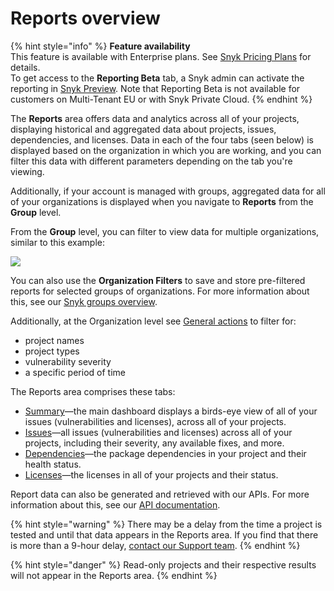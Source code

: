 # Reports overview

{% hint style="info" %}
**Feature availability**\
This feature is available with Enterprise plans. See [Snyk Pricing Plans](../../snyk-processes/plans.md) for details.\
To get access to the **Reporting Beta** tab, a Snyk admin can activate the reporting in [Snyk Preview](https://docs.snyk.io/features/user-and-group-management/managing-settings/snyk-preview). Note that Reporting Beta is not available for customers on Multi-Tenant EU or with Snyk Private Cloud.
{% endhint %}

The **Reports** area offers data and analytics across all of your projects, displaying historical and aggregated data about projects, issues, dependencies, and licenses. Data in each of the four tabs (seen below) is displayed based on the organization in which you are working, and you can filter this data with different parameters depending on the tab you're viewing.

Additionally, if your account is managed with groups, aggregated data for all of your organizations is displayed when you navigate to **Reports** from the **Group** level.

From the **Group** level, you can filter to view data for multiple organizations, similar to this example:

![](../../.gitbook/assets/mceclip0-28-.png)

You can also use the **Organization Filters** to save and store pre-filtered reports for selected groups of organizations. For more information about this, see our [Snyk groups overview](../../user-and-group-management/managing-groups-and-organizations/snyk-groups-overview.md).

Additionally, at the Organization level see [General actions](../../manage-issues/snyk-reports/general-actions.md) to filter for:

* project names
* project types
* vulnerability severity
* a specific period of time

The Reports area comprises these tabs:

* [Summary](../../manage-issues/snyk-reports/summary-tab.md)—the main dashboard displays a birds-eye view of all of your issues (vulnerabilities and licenses), across all of your projects.
* [Issues](../../manage-issues/snyk-reports/issues-tab.md)—all issues (vulnerabilities and licenses) across all of your projects, including their severity, any available fixes, and more.
* [Dependencies](../../manage-issues/snyk-reports/dependencies-tab.md)—the package dependencies in your project and their health status.
* [Licenses](../../manage-issues/snyk-reports/licenses-tab.md)—the licenses in all of your projects and their status.

Report data can also be generated and retrieved with our APIs. For more information about this, see our [API documentation](https://snyk.docs.apiary.io/#introduction).

{% hint style="warning" %}
There may be a delay from the time a project is tested and until that data appears in the Reports area. If you find that there is more than a 9-hour delay, [contact our Support team](https://support.snyk.io/hc/en-us/requests/new).
{% endhint %}

{% hint style="danger" %}
Read-only projects and their respective results will not appear in the Reports area.
{% endhint %}
